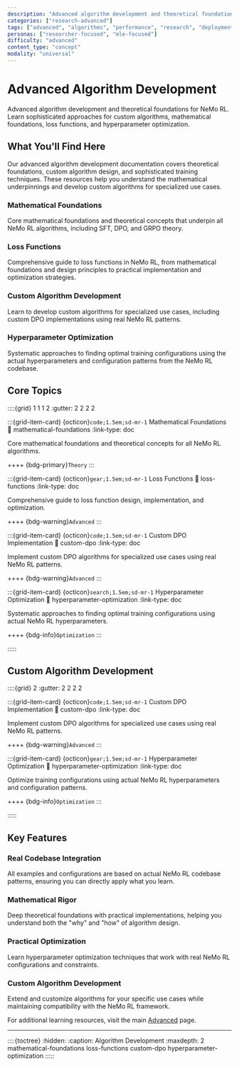 ```yaml
---
description: "Advanced algorithm development and theoretical foundations for NeMo RL. Learn sophisticated approaches for custom algorithms, mathematical foundations, loss functions, and hyperparameter optimization."
categories: ["research-advanced"]
tags: ["advanced", "algorithms", "performance", "research", "deployment", "reinforcement-learning"]
personas: ["researcher-focused", "mle-focused"]
difficulty: "advanced"
content_type: "concept"
modality: "universal"
---
```


# Advanced Algorithm Development

Advanced algorithm development and theoretical foundations for NeMo RL. Learn sophisticated approaches for custom algorithms, mathematical foundations, loss functions, and hyperparameter optimization.

## What You'll Find Here

Our advanced algorithm development documentation covers theoretical foundations, custom algorithm design, and sophisticated training techniques. These resources help you understand the mathematical underpinnings and develop custom algorithms for specialized use cases.

### **Mathematical Foundations**
Core mathematical foundations and theoretical concepts that underpin all NeMo RL algorithms, including SFT, DPO, and GRPO theory.

### **Loss Functions**
Comprehensive guide to loss functions in NeMo RL, from mathematical foundations and design principles to practical implementation and optimization strategies.

### **Custom Algorithm Development**
Learn to develop custom algorithms for specialized use cases, including custom DPO implementations using real NeMo RL patterns.

### **Hyperparameter Optimization**
Systematic approaches to finding optimal training configurations using the actual hyperparameters and configuration patterns from the NeMo RL codebase.

## Core Topics

::::{grid} 1 1 1 2
:gutter: 2 2 2 2

:::{grid-item-card} {octicon}`code;1.5em;sd-mr-1` Mathematical Foundations
:link: mathematical-foundations
:link-type: doc

Core mathematical foundations and theoretical concepts for all NeMo RL algorithms.

++++
{bdg-primary}`Theory`
:::

:::{grid-item-card} {octicon}`gear;1.5em;sd-mr-1` Loss Functions
:link: loss-functions
:link-type: doc

Comprehensive guide to loss function design, implementation, and optimization.

++++
{bdg-warning}`Advanced`
:::

:::{grid-item-card} {octicon}`code;1.5em;sd-mr-1` Custom DPO Implementation
:link: custom-dpo
:link-type: doc

Implement custom DPO algorithms for specialized use cases using real NeMo RL patterns.

++++
{bdg-warning}`Advanced`
:::

:::{grid-item-card} {octicon}`search;1.5em;sd-mr-1` Hyperparameter Optimization
:link: hyperparameter-optimization
:link-type: doc

Systematic approaches to finding optimal training configurations using actual NeMo RL hyperparameters.

++++
{bdg-info}`Optimization`
:::

:::::

## Custom Algorithm Development

::::{grid} 2
:gutter: 2 2 2 2

:::{grid-item-card} {octicon}`code;1.5em;sd-mr-1` Custom DPO Implementation
:link: custom-dpo
:link-type: doc

Implement custom DPO algorithms for specialized use cases using real NeMo RL patterns.

++++
{bdg-warning}`Advanced`
:::

:::{grid-item-card} {octicon}`gear;1.5em;sd-mr-1` Hyperparameter Optimization
:link: hyperparameter-optimization
:link-type: doc

Optimize training configurations using actual NeMo RL hyperparameters and configuration patterns.

++++
{bdg-info}`Optimization`
:::

:::::

## Key Features

### **Real Codebase Integration**
All examples and configurations are based on actual NeMo RL codebase patterns, ensuring you can directly apply what you learn.

### **Mathematical Rigor**
Deep theoretical foundations with practical implementations, helping you understand both the "why" and "how" of algorithm design.

### **Practical Optimization**
Learn hyperparameter optimization techniques that work with real NeMo RL configurations and constraints.

### **Custom Algorithm Development**
Extend and customize algorithms for your specific use cases while maintaining compatibility with the NeMo RL framework.

For additional learning resources, visit the main [Advanced](../index) page.

---

::::{toctree}
:hidden:
:caption: Algorithm Development
:maxdepth: 2
mathematical-foundations
loss-functions
custom-dpo
hyperparameter-optimization
:::::